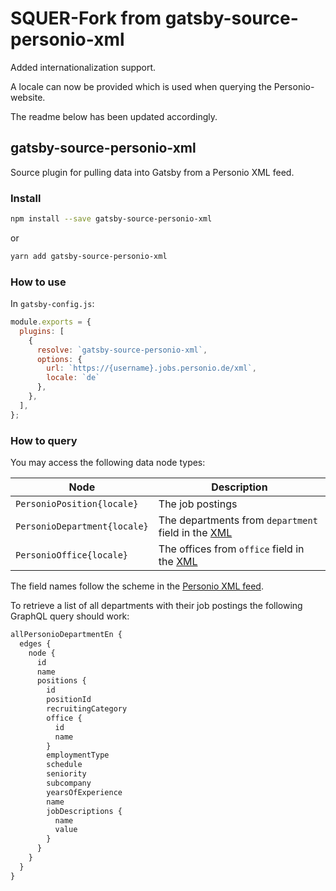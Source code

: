 # SQUER-Fork from gatsby-source-personio-xml
Added internationalization support.

A locale can now be provided which is used when querying the Personio-website.

The readme below has been updated accordingly.

## gatsby-source-personio-xml

Source plugin for pulling data into Gatsby from a Personio XML feed.

### Install

```bash
npm install --save gatsby-source-personio-xml
```

or

```bash
yarn add gatsby-source-personio-xml
```

### How to use

In `gatsby-config.js`:

```js
module.exports = {
  plugins: [
    {
      resolve: `gatsby-source-personio-xml`,
      options: {
        url: `https://{username}.jobs.personio.de/xml`,
        locale: `de`
      },
    },
  ],
};
```

### How to query

You may access the following data node types:

| Node                       | Description                                                                                                            |
|----------------------------| ---------------------------------------------------------------------------------------------------------------------- |
| `PersonioPosition{locale}` | The job postings                                                                                                       |
| `PersonioDepartment{locale}`       | The departments from `department` field in the [XML](https://developer.personio.de/docs/retrieving-open-job-positions) |
| `PersonioOffice{locale}`           | The offices from `office` field in the [XML](https://developer.personio.de/docs/retrieving-open-job-positions)         |

The field names follow the scheme in the [Personio XML feed](https://developer.personio.de/docs/retrieving-open-job-positions).

To retrieve a list of all departments with their job postings the following GraphQL query should work:

```graphql
allPersonioDepartmentEn {
  edges {
    node {
      id
      name
      positions {
        id
        positionId
        recruitingCategory
        office {
          id
          name
        }
        employmentType
        schedule
        seniority
        subcompany
        yearsOfExperience
        name
        jobDescriptions {
          name
          value
        }
      }
    }
  }
}
```
